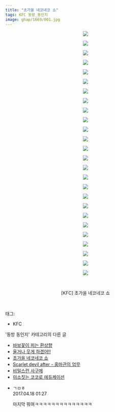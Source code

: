 ```yaml
---
title: "초가을 네코네코 쇼"
tags: KFC 동방_동인지
image: ghap/1669/001.jpg
---
```

<div class="article">
<p style="text-align: center; clear: none; float: none;"><img src="{{ site.nasurl }}/ghap/1669/001.jpg"/></p>
<p style="text-align: center; clear: none; float: none;"><img src="{{ site.nasurl }}/ghap/1669/002.jpg"/></p>
<p style="text-align: center; clear: none; float: none;"><img src="{{ site.nasurl }}/ghap/1669/003.jpg"/></p>
<p style="text-align: center; clear: none; float: none;"><img src="{{ site.nasurl }}/ghap/1669/004.jpg"/></p>
<p style="text-align: center; clear: none; float: none;"><img src="{{ site.nasurl }}/ghap/1669/005.jpg"/></p>
<p style="text-align: center; clear: none; float: none;"><img src="{{ site.nasurl }}/ghap/1669/006.jpg"/></p>
<p style="text-align: center; clear: none; float: none;"><img src="{{ site.nasurl }}/ghap/1669/007.jpg"/></p>
<p style="text-align: center; clear: none; float: none;"><img src="{{ site.nasurl }}/ghap/1669/008.jpg"/></p>
<p style="text-align: center; clear: none; float: none;"><img src="{{ site.nasurl }}/ghap/1669/009.jpg"/></p>
<p style="text-align: center; clear: none; float: none;"><img src="{{ site.nasurl }}/ghap/1669/010.jpg"/></p>
<p style="text-align: center; clear: none; float: none;"><img src="{{ site.nasurl }}/ghap/1669/011.jpg"/></p>
<p style="text-align: center; clear: none; float: none;"><img src="{{ site.nasurl }}/ghap/1669/012.jpg"/></p>
<p style="text-align: center; clear: none; float: none;"><img src="{{ site.nasurl }}/ghap/1669/013.jpg"/></p>
<p style="text-align: center; clear: none; float: none;"><img src="{{ site.nasurl }}/ghap/1669/014.jpg"/></p>
<p style="text-align: center; clear: none; float: none;"><img src="{{ site.nasurl }}/ghap/1669/015.jpg"/></p>
<p style="text-align: center; clear: none; float: none;"><img src="{{ site.nasurl }}/ghap/1669/016.jpg"/></p>
<p style="text-align: center; clear: none; float: none;"><img src="{{ site.nasurl }}/ghap/1669/017.jpg"/></p>
<p style="text-align: center; clear: none; float: none;"><img src="{{ site.nasurl }}/ghap/1669/018.jpg"/></p>
<p style="text-align: center; clear: none; float: none;"><img src="{{ site.nasurl }}/ghap/1669/019.jpg"/></p>
<p style="text-align: center; clear: none; float: none;"><img src="{{ site.nasurl }}/ghap/1669/020.jpg"/></p>
<p style="text-align: center; clear: none; float: none;"><img src="{{ site.nasurl }}/ghap/1669/021.jpg"/></p>
<p style="text-align: center; clear: none; float: none;"><img src="{{ site.nasurl }}/ghap/1669/022.jpg"/></p>
<p style="text-align: center; clear: none; float: none;"><img src="{{ site.nasurl }}/ghap/1669/023.jpg"/></p>
<p style="text-align: center; clear: none; float: none;"><img src="{{ site.nasurl }}/ghap/1669/024.jpg"/></p>
<p style="text-align: center; clear: none; float: none;"><img src="{{ site.nasurl }}/ghap/1669/025.jpg"/></p>
<p style="text-align: center; clear: none; float: none;"><img src="{{ site.nasurl }}/ghap/1669/026.jpg"/></p>
<p style="text-align: center; clear: none; float: none;"><br/></p>
<p style="text-align: center; clear: none; float: none;">[KFC] 초가을 네코네코 쇼</p>
<p><br/></p>
</div><div class="tagTrail">
<p>태그: </p>
<ul>
<li>KFC</li>
</ul>
</div><div class="another">
<p>'동방 동인지' 카테고리의 다른 글</p>
<ul>
<li><a href="/2016-08-18-ghap_1671">바보꽃이 피는 환상향</a></li>
<li><a href="/2016-08-18-ghap_1670">울거나 웃게 하겠어!!</a></li>
<li><a href="/2016-08-18-ghap_1669">초가을 네코네코 쇼</a></li>
<li><a href="/2016-08-18-ghap_1667">Scarlet devil after - 홍마관의 업무</a></li>
<li><a href="/2016-08-18-ghap_1666">비밀스런 사구메</a></li>
<li><a href="/2016-08-18-ghap_1665">미소짓는 코코로 에듀케이션</a></li>
</ul>
</div><div class="cb_module cb_fluid">
<div class="cb_wrt cb_profile">
<div class="comment">
<ul>
<li class="cb_thumb_off" id="comment14967554">
<div class="cb_comment_area">
<div class="cb_info_area">
<div class="cb_section">
<span class="cb_nick_name">ㄱㅁㅎ</span>
</div>
<div class="cb_section">
<span class="cb_date">2017.04.18 01:27 </span>
</div>
</div>
<div class="cb_dsc_comment">
<p class="cb_dsc">
											마지막 뭐여ㅋㅋㅋㅋㅋㅋㅋㅋㅋㅋㅋㅋㅋㅋ
										</p>
</div>
</div></li>
</ul>
</div>
</div><!-- commentList close -->
</div>
<br/>
<p id="refer"></p>
<br/>
